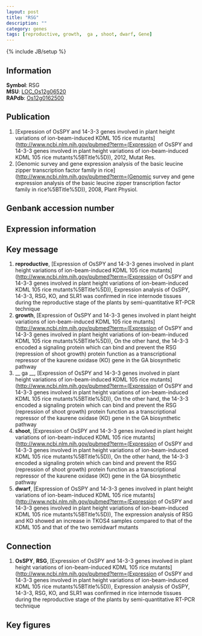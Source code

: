 ```yaml
---
layout: post
title: "RSG"
description: ""
category: genes
tags: [reproductive, growth,  ga , shoot, dwarf, Gene]
---
```

{% include JB/setup %}

## Information
__Symbol__: RSG  
__MSU__: [LOC_Os12g06520](http://rice.plantbiology.msu.edu/cgi-bin/ORF_infopage.cgi?orf=LOC_Os12g06520)  
__RAPdb__: [Os12g0162500](http://rapdb.dna.affrc.go.jp/viewer/gbrowse_details/irgsp1?name=Os12g0162500)  

## Publication
1. [Expression of OsSPY and 14-3-3 genes involved in plant height variations of ion-beam-induced KDML 105 rice mutants](http://www.ncbi.nlm.nih.gov/pubmed?term=(Expression of OsSPY and 14-3-3 genes involved in plant height variations of ion-beam-induced KDML 105 rice mutants%5BTitle%5D)), 2012, Mutat Res.
2. [Genomic survey and gene expression analysis of the basic leucine zipper transcription factor family in rice](http://www.ncbi.nlm.nih.gov/pubmed?term=(Genomic survey and gene expression analysis of the basic leucine zipper transcription factor family in rice%5BTitle%5D)), 2008, Plant Physiol.

## Genbank accession number

## Expression information

## Key message
1. __reproductive__, [Expression of OsSPY and 14-3-3 genes involved in plant height variations of ion-beam-induced KDML 105 rice mutants](http://www.ncbi.nlm.nih.gov/pubmed?term=(Expression of OsSPY and 14-3-3 genes involved in plant height variations of ion-beam-induced KDML 105 rice mutants%5BTitle%5D)),  Expression analysis of OsSPY, 14-3-3, RSG, KO, and SLR1 was confirmed in rice internode tissues during the reproductive stage of the plants by semi-quantitative RT-PCR technique
2. __growth__, [Expression of OsSPY and 14-3-3 genes involved in plant height variations of ion-beam-induced KDML 105 rice mutants](http://www.ncbi.nlm.nih.gov/pubmed?term=(Expression of OsSPY and 14-3-3 genes involved in plant height variations of ion-beam-induced KDML 105 rice mutants%5BTitle%5D)),  On the other hand, the 14-3-3 encoded a signaling protein which can bind and prevent the RSG (repression of shoot growth) protein function as a transcriptional repressor of the kaurene oxidase (KO) gene in the GA biosynthetic pathway
3. __ ga __, [Expression of OsSPY and 14-3-3 genes involved in plant height variations of ion-beam-induced KDML 105 rice mutants](http://www.ncbi.nlm.nih.gov/pubmed?term=(Expression of OsSPY and 14-3-3 genes involved in plant height variations of ion-beam-induced KDML 105 rice mutants%5BTitle%5D)),  On the other hand, the 14-3-3 encoded a signaling protein which can bind and prevent the RSG (repression of shoot growth) protein function as a transcriptional repressor of the kaurene oxidase (KO) gene in the GA biosynthetic pathway
4. __shoot__, [Expression of OsSPY and 14-3-3 genes involved in plant height variations of ion-beam-induced KDML 105 rice mutants](http://www.ncbi.nlm.nih.gov/pubmed?term=(Expression of OsSPY and 14-3-3 genes involved in plant height variations of ion-beam-induced KDML 105 rice mutants%5BTitle%5D)),  On the other hand, the 14-3-3 encoded a signaling protein which can bind and prevent the RSG (repression of shoot growth) protein function as a transcriptional repressor of the kaurene oxidase (KO) gene in the GA biosynthetic pathway
5. __dwarf__, [Expression of OsSPY and 14-3-3 genes involved in plant height variations of ion-beam-induced KDML 105 rice mutants](http://www.ncbi.nlm.nih.gov/pubmed?term=(Expression of OsSPY and 14-3-3 genes involved in plant height variations of ion-beam-induced KDML 105 rice mutants%5BTitle%5D)),  The expression analysis of RSG and KO showed an increase in TKOS4 samples compared to that of the KDML 105 and that of the two semidwarf mutants

## Connection
1. __OsSPY__, __RSG__, [Expression of OsSPY and 14-3-3 genes involved in plant height variations of ion-beam-induced KDML 105 rice mutants](http://www.ncbi.nlm.nih.gov/pubmed?term=(Expression of OsSPY and 14-3-3 genes involved in plant height variations of ion-beam-induced KDML 105 rice mutants%5BTitle%5D)),  Expression analysis of OsSPY, 14-3-3, RSG, KO, and SLR1 was confirmed in rice internode tissues during the reproductive stage of the plants by semi-quantitative RT-PCR technique

## Key figures


